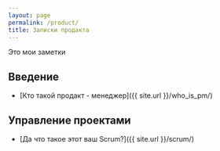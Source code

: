 ```yaml
---
layout: page
permalink: /product/
title: Записки продакта
---
```


Это мои заметки


## Введение
- [Кто такой продакт - менеджер]({{ site.url }}/who_is_pm/)

## Управление проектами 

- [Да что такое этот ваш Scrum?]({{ site.url }}/scrum/)
